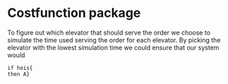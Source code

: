 # Costfunction package

To figure out which elevator that should serve the order we choose to simulate the time used serving the order for each elevator. By picking the elevator with the lowest simulation time we could ensure that our system would 
```
if heis{
then A}






